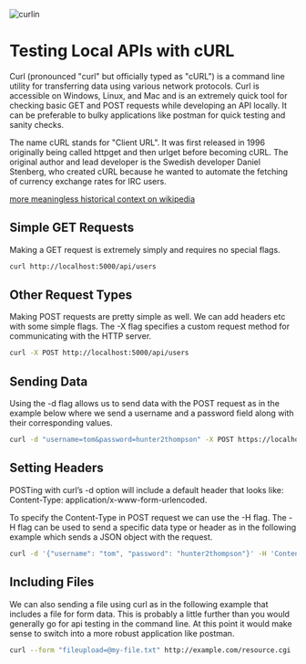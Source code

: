 ![curlin](https://external-content.duckduckgo.com/iu/?u=https%3A%2F%2Fmedia.giphy.com%2Fmedia%2FhbewcRhBwnYvC%2Fgiphy.gif&f=1&nofb=1)

# Testing Local APIs with cURL

Curl (pronounced "curl" but officially typed as "cURL") is a command line utility for transferring data using various network protocols. Curl is accessible on Windows, Linux, and Mac and is an extremely quick tool for checking basic GET and POST requests while developing an API locally. It can be preferable to bulky applications like postman for quick testing and sanity checks.

The name cURL stands for "Client URL". It was first released in 1996 originally being called httpget and then urlget before becoming cURL. The original author and lead developer is the Swedish developer Daniel Stenberg, who created cURL because he wanted to automate the fetching of currency exchange rates for IRC users.

[more meaningless historical context on wikipedia](https://en.wikipedia.org/wiki/CURL)

## Simple GET Requests

Making a GET request is extremely simply and requires no special flags.

```bash
curl http://localhost:5000/api/users
```


## Other Request Types

Making POST requests are pretty simple as well. We can add headers etc with some simple flags. The -X flag specifies a custom request method for communicating with the HTTP server.

```bash
curl -X POST http://localhost:5000/api/users
```


## Sending Data

Using the -d flag allows us to send data with the POST request as in the example below where we send a username and a password field along with their corresponding values.

```bash
curl -d "username=tom&password=hunter2thompson" -X POST https://localhost:5000/api/login
```


## Setting Headers

POSTing with curl’s -d option will include a default header that looks like: Content-Type: application/x-www-form-urlencoded.

To specify the Content-Type in POST request we can use the -H flag. The -H flag can be used to send a specific data type or header as in the following example which sends a JSON object with the request.

```bash
curl -d '{"username": "tom", "password": "hunter2thompson"}' -H 'Content-Type: application/json' http://localhost:5000/api/login
```


## Including Files

We can also sending a file using curl as in the following example that includes a file for form data. This is probably a little further than you would generally go for api testing in the command line. At this point it would make sense to switch into a more robust application like postman.

```bash
curl --form "fileupload=@my-file.txt" http://example.com/resource.cgi
```
